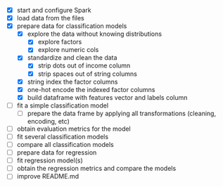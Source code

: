 - [x] start and configure Spark
- [x] load data from the files
- [x] prepare data for classification models
    - [x] explore the data without knowing distributions
        - [x] explore factors
        - [x] explore numeric cols
    - [x] standardize and clean the data
        - [x] strip dots out of income column
        - [x] strip spaces out of string columns
    - [x] string index the factor columns
    - [x] one-hot encode the indexed factor columns
    - [x] build dataframe with features vector and labels column
- [ ] fit a simple classification model
    - [ ] prepare the data frame by applying all transformations 
    (cleaning, encoding, etc)        
- [ ] obtain evaluation metrics for the model
- [ ] fit several classification models
- [ ] compare all classification models
- [ ] prepare data for regression
- [ ] fit regression model(s)
- [ ] obtain the regression metrics and compare the models
- [ ] improve README.md